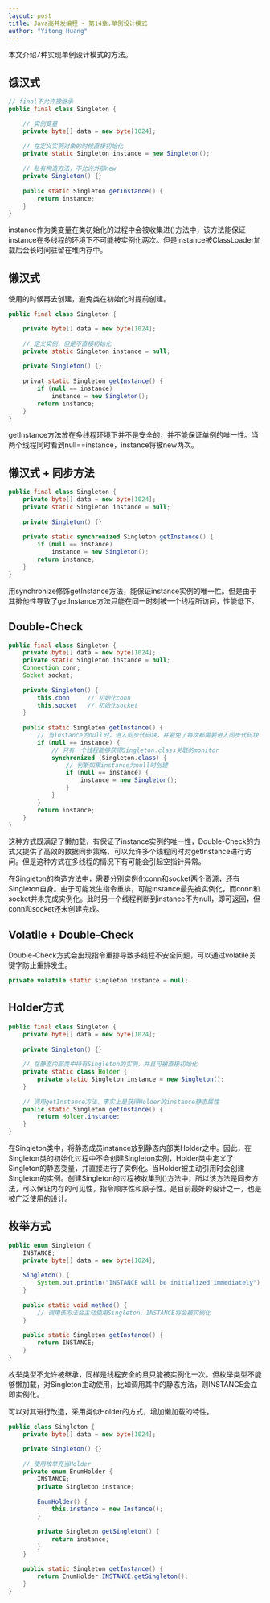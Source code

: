 ```yaml
---
layout: post
title: Java高并发编程 - 第14章.单例设计模式
author: "Yitong Huang"
---
```


本文介绍7种实现单例设计模式的方法。
<!--more-->

## 饿汉式

```java
// final不允许被继承
public final class Singleton {

	// 实例变量
	private byte[] data = new byte[1024];
	
	// 在定义实例对象的时候直接初始化
	private static Singleton instance = new Singleton();
	
	// 私有构造方法，不允许外部new
	private Singleton() {}
	
	public static Singleton getInstance() {
		return instance;
	}
}
```

instance作为类变量在类初始化的过程中会被收集进<clinit>()方法中，该方法能保证instance在多线程的环境下不可能被实例化两次。但是instance被ClassLoader加载后会长时间驻留在堆内存中。

## 懒汉式

使用的时候再去创建，避免类在初始化时提前创建。

```java
public final class Singleton {

	private byte[] data = new byte[1024];
	
	// 定义实例，但是不直接初始化
	private static Singleton instance = null;
	
	private Singleton() {}
	
	privat static Singleton getInstance() {
		if (null == instance)
			instance = new Singleton();
		return instance;
	}
}
```

getInstance方法放在多线程环境下并不是安全的，并不能保证单例的唯一性。当两个线程同时看到null==instance，instance将被new两次。

## 懒汉式 + 同步方法

```java
public final class Singleton {
	private byte[] data = new byte[1024];
	private static Singleton instance = null;
	
	private Singleton() {}
	
	private static synchronized Singleton getInstance() {
		if (null == instance)
			instance = new Singleton();
		return instance;
	}
}
```

用synchronize修饰getInstance方法，能保证instance实例的唯一性。但是由于其排他性导致了getInstance方法只能在同一时刻被一个线程所访问，性能低下。

## Double-Check

```java
public final class Singleton {
	private byte[] data = new byte[1024];
	private static Singleton instance = null;
	Connection conn;
	Socket socket;
	
	private Singleton() {
		this.conn     // 初始化conn
		this.socket   // 初始化socket
	}
	
	public static Singleton getInstance() {
		// 当instance为null时，进入同步代码块，并避免了每次都需要进入同步代码块
		if (null == instance) {
			// 只有一个线程能够获得Singleton.class关联的monitor
			synchronized (Singleton.class) {
				// 判断如果instance为null时创建
				if (null == instance) {
					instance = new Singleton();
				}
			}
		}
		return instance;
	}
}
```

这种方式既满足了懒加载，有保证了instance实例的唯一性，Double-Check的方式又提供了高效的数据同步策略，可以允许多个线程同时对getInstance进行访问。但是这种方式在多线程的情况下有可能会引起空指针异常。

在Singleton的构造方法中，需要分别实例化conn和socket两个资源，还有Singleton自身。由于可能发生指令重排，可能instance最先被实例化，而conn和socket并未完成实例化。此时另一个线程判断到instance不为null，即可返回，但conn和socket还未创建完成。

## Volatile + Double-Check

Double-Check方式会出现指令重排导致多线程不安全问题，可以通过volatile关键字防止重排发生。

```java
private volatile static singleton instance = null;
```

## Holder方式

```java
public final class Singleton {
	private byte[] data = new byte[1024];
	
	private Singleton() {}
	
	// 在静态内部类中持有Singleton的实例，并且可被直接初始化
	private static class Holder {
		private static Singleton instance = new Singleton();
	}
	
	// 调用getInstance方法，事实上是获得Holder的instance静态属性
	public static Singleton getInstance() {
		return Holder.instance;
	}
}
```

在Singleton类中，将静态成员instance放到静态内部类Holder之中。因此，在Singleton类的初始化过程中不会创建Singleton实例，Holder类中定义了Singleton的静态变量，并直接进行了实例化。当Holder被主动引用时会创建Singleton的实例。创建Singleton的过程被收集到<clinit>()方法中，所以该方法是同步方法，可以保证内存的可见性，指令顺序性和原子性。是目前最好的设计之一，也是被广泛使用的设计。

## 枚举方式

```java
public enum Singleton {
	INSTANCE;
	private byte[] data = new byte[1024];
	
	Singleton() {
		System.out.println("INSTANCE will be initialized immediately");
	}
	
	public static void method() {
		// 调用该方法会主动使用Singleton，INSTANCE将会被实例化
	}
	
	public static Singleton getInstance() {
		return INSTANCE;
	}
}
```

枚举类型不允许被继承，同样是线程安全的且只能被实例化一次。但枚举类型不能够懒加载，对Singleton主动使用，比如调用其中的静态方法，则INSTANCE会立即实例化。

可以对其进行改造，采用类似Holder的方式，增加懒加载的特性。

```java
public class Singleton {
	private byte[] data = new byte[1024];
	
	private Singleton() {}
	
	// 使用枚举充当Holder
	private enum EnumHolder {
		INSTANCE;
		private Singleton instance;
		
		EnumHolder() {
			this.instance = new Instance();
		}
		
		private Singleton getSingleton() {
			return instance;
		}
	}
	
	public static Singleton getInstance() {
		return EnumHolder.INSTANCE.getSingleton();
	}
}
```